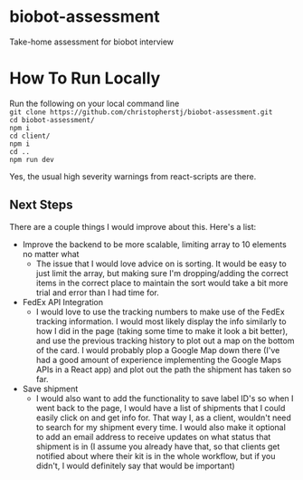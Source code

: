 # biobot-assessment
Take-home assessment for biobot interview

# How To Run Locally

Run the following on your local command line  
`git clone https://github.com/christopherstj/biobot-assessment.git`  
`cd biobot-assessment/`  
`npm i`  
`cd client/`  
`npm i`  
`cd ..`  
`npm run dev`  

Yes, the usual high severity warnings from react-scripts are there.

## Next Steps

There are a couple things I would improve about this. Here's a list:  

- Improve the backend to be more scalable, limiting array to 10 elements no matter what
    - The issue that I would love advice on is sorting. It would be easy to just limit the array, but making sure I'm dropping/adding the correct items in the correct place to maintain the sort would take a bit more trial and error than I had time for. 
- FedEx API Integration
    - I would love to use the tracking numbers to make use of the FedEx tracking information. I would most likely display the info similarly to how I did in the page (taking some time to make it look a bit better), and use the previous tracking history to plot out a map on the bottom of the card. I would probably plop a Google Map down there (I've had a good amount of experience implementing the Google Maps APIs in a React app) and plot out the path the shipment has taken so far.
- Save shipment
    - I would also want to add the functionality to save label ID's so when I went back to the page, I would have a list of shipments that I could easily click on and get info for. That way I, as a client, wouldn't need to search for my shipment every time. I would also make it optional to add an email address to receive updates on what status that shipment is in (I assume you already have that, so that clients get notified about where their kit is in the whole workflow, but if you didn't, I would definitely say that would be important)